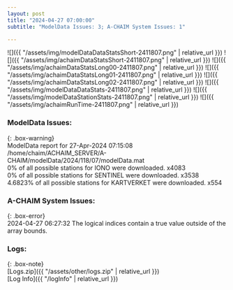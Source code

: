 ```yaml
---
layout: post
title: "2024-04-27 07:00:00"
subtitle: "ModelData Issues: 3; A-CHAIM System Issues: 1"

---
```


![]({{ "/assets/img/modelDataDataStatsShort-2411807.png" | relative_url }})
![]({{ "/assets/img/achaimDataStatsShort-2411807.png" | relative_url }})
![]({{ "/assets/img/achaimDataStatsLong00-2411807.png" | relative_url }})
![]({{ "/assets/img/achaimDataStatsLong01-2411807.png" | relative_url }})
![]({{ "/assets/img/achaimDataStatsLong02-2411807.png" | relative_url }})
![]({{ "/assets/img/modelDataDataStats-2411807.png" | relative_url }})
![]({{ "/assets/img/modelDataStationStats-2411807.png" | relative_url }})
![]({{ "/assets/img/achaimRunTime-2411807.png" | relative_url }})


### ModelData Issues:  
  
{: .box-warning}  
 ModelData report for 27-Apr-2024 07:15:08   
 /home/chaim/ACHAIM_SERVER/A-CHAIM/modelData/2024/118/07/modelData.mat   
 0% of all possible stations for IONO were downloaded. x4083   
 0% of all possible stations for SENTINEL were downloaded. x3538   
 4.6823% of all possible stations for KARTVERKET were downloaded. x554   
  
### A-CHAIM System Issues:  
  
{: .box-error}  
2024-04-27 06:27:32 The logical indices contain a true value outside of the array bounds.  

### Logs:  
  
{: .box-note}  
[Logs.zip]({{ "/assets/other/logs.zip" | relative_url }})  
[Log Info]({{ "/logInfo" | relative_url }})  
